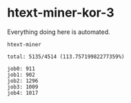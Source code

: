 # htext-miner-kor-3

Everything doing here is automated.

```
htext-miner

total: 5135/4514 (113.75719982277359%)

job0: 911
job1: 902
job2: 1296
job3: 1009
job4: 1017
```